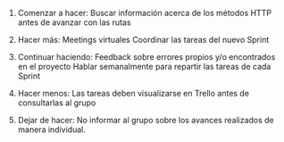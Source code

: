 1. Comenzar a hacer: 
Buscar información acerca de los métodos HTTP antes de avanzar con las rutas

2. Hacer más:
Meetings virtuales 
Coordinar las tareas del nuevo Sprint

3. Continuar haciendo:
Feedback sobre errores propios y/o encontrados en el proyecto
Hablar semanalmente para repartir las tareas de cada Sprint

4. Hacer menos:
Las tareas deben visualizarse en Trello antes de consultarlas al grupo

5. Dejar de hacer:
No informar al grupo sobre los avances realizados de manera individual. 
